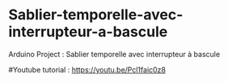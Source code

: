 # Sablier-temporelle-avec-interrupteur-a-bascule
Arduino Project : Sablier temporelle avec interrupteur à bascule

#Youtube tutorial : https://youtu.be/Pcl1faic0z8
